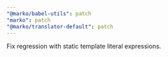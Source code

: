```yaml
---
"@marko/babel-utils": patch
"marko": patch
"@marko/translator-default": patch
---
```


Fix regression with static template literal expressions.
